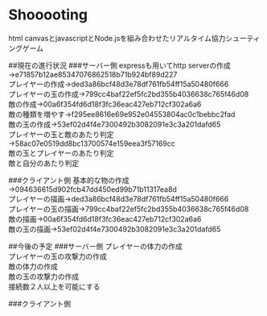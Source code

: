 # Shooooting
html canvasとjavascriptとNode.jsを組み合わせたリアルタイム協力シューティングゲーム  


##現在の進行状況
###サーバー側
expressも用いてhttp serverの作成→e71857b12ae85347076862518b71b924bf89d227  
プレイヤーの作成→ded3a86bcf48d3e78df761fb54ff15a50480f666  
プレイヤーの玉の作成→799cc4baf22ef5fc2bd355b4036638c765f46d08  
敵の作成→00a6f354fd6d18f3fc36eac427eb712cf302a6a6  
敵の種類を増やす→f295ee8616e69e952e04553804ac0c1bebbc2fad  
敵の玉の作成→53ef02d4f4e7300492b3082091e3c3a201dafd65  
プレイヤーの玉と敵のあたり判定→58ac07e0519dd8bc13700574e159eea3f57169cc  
敵の玉とプレイヤーのあたり判定  
敵と自分のあたり判定  

###クライアント側
基本的な物の作成→094636615d902fcb47dd450ed99b71b11317ea8d  
プレイヤーの描画→ded3a86bcf48d3e78df761fb54ff15a50480f666  
プレイヤーの玉の描画→799cc4baf22ef5fc2bd355b4036638c765f46d08  
敵の描画→00a6f354fd6d18f3fc36eac427eb712cf302a6a6  
敵の玉の描画→53ef02d4f4e7300492b3082091e3c3a201dafd65  

##今後の予定
###サーバー側
プレイヤーの体力の作成  
プレイヤーの玉の攻撃力の作成  
敵の体力の作成  
敵の玉の攻撃力の作成  
接続数２人以上を可能にする  

###クライアント側

